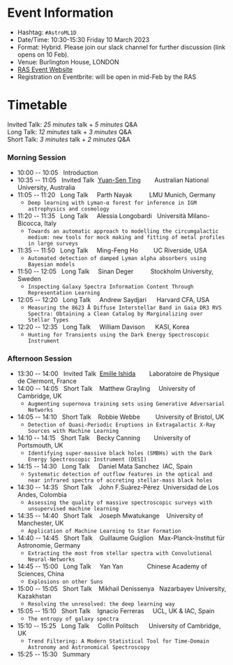 # Event Information

- Hashtag: `#AstroML1D`
- Date/Time: 10:30-15:30 Friday 10 March 2023
- Format: Hybrid. Please join our slack channel for further discussion (link opens on 10 Feb).
- Venue: Burlington House, LONDON 
- [RAS Event Website](https://ras.ac.uk/events-and-meetings/ras-meetings/harvesting-spectroscopic-and-time-series-data-machine-learning-and)
- Registration on Eventbrite: will be open in mid-Feb by the RAS

# Timetable

Invited Talk: _25 minutes_ talk + _5 minutes_ Q&A\
Long Talk: _12 minutes_ talk + _3 minutes_ Q&A\
Short Talk: _3 minutes_ talk + _2 minutes_ Q&A

### Morning Session
- 10:00 -- 10:05 &nbsp;&nbsp;Introduction
- 10:35 -- 11:05 &nbsp;&nbsp;Invited Talk &nbsp;[Yuan-Sen Ting](https://www.mso.anu.edu.au/~yting/) &nbsp;&nbsp;&nbsp;&nbsp;&nbsp;&nbsp;&nbsp;Australian National University, Australia
- 11:05 -- 11:20 &nbsp;&nbsp;Long Talk &nbsp;&nbsp;&nbsp;&nbsp;Parth Nayak &nbsp;&nbsp;&nbsp;&nbsp;&nbsp;&nbsp;&nbsp;&nbsp;&nbsp;LMU Munich, Germany
  - `Deep learning with Lyman-α forest for inference in IGM astrophysics and cosmology`
- 11:20 -- 11:35 &nbsp;&nbsp;Long Talk &nbsp;&nbsp;&nbsp;&nbsp;Alessia Longobardi &nbsp;&nbsp;Università Milano-Bicocca, Italy
  - `Towards an automatic approach to modelling the circumgalactic medium: new tools for mock making and fitting of metal profiles in large surveys`
- 11:35 -- 11:50 &nbsp;&nbsp;Long Talk &nbsp;&nbsp;&nbsp;&nbsp;Ming-Feng Ho &nbsp;&nbsp;&nbsp;&nbsp;&nbsp;&nbsp;&nbsp;&nbsp;UC Riverside, USA
  - `Automated detection of damped Lyman alpha absorbers using Bayesian models`
- 11:50 -- 12:05 &nbsp;&nbsp;Long Talk &nbsp;&nbsp;&nbsp;&nbsp;Sinan Deger &nbsp;&nbsp;&nbsp;&nbsp;&nbsp;&nbsp;&nbsp;&nbsp;&nbsp;Stockholm University, Sweden
  - `Inspecting Galaxy Spectra Information Content Through Representation Learning`
- 12:05 -- 12:20 &nbsp;&nbsp;Long Talk &nbsp;&nbsp;&nbsp;&nbsp;Andrew Saydjari &nbsp;&nbsp;&nbsp;&nbsp;&nbsp;Harvard CFA, USA
  - `Measuring the 8623 Å Diffuse Interstellar Band in Gaia DR3 RVS Spectra: Obtaining a Clean Catalog by Marginalizing over Stellar Types`
- 12:20 -- 12:35 &nbsp;&nbsp;Long Talk &nbsp;&nbsp;&nbsp;&nbsp;William Davison &nbsp;&nbsp;&nbsp;&nbsp;&nbsp;KASI, Korea
  - `Hunting for Transients using the Dark Energy Spectroscopic Instrument`

### Afternoon Session
- 13:30 -- 14:00 &nbsp;&nbsp;Invited Talk &nbsp;[Emille Ishida](https://www.emilleishida.com) &nbsp;&nbsp;&nbsp;&nbsp;&nbsp;&nbsp;&nbsp;Laboratoire de Physique de Clermont, France
- 14:00 -- 14:05 &nbsp;&nbsp;Short Talk &nbsp;&nbsp;&nbsp;Matthew Grayling &nbsp;&nbsp;&nbsp;&nbsp;University of Cambridge, UK
  - `Augmenting supernova training sets using Generative Adversarial Networks` 
- 14:05 -- 14:10 &nbsp;&nbsp;Short Talk &nbsp;&nbsp;&nbsp;Robbie Webbe &nbsp;&nbsp;&nbsp;&nbsp;&nbsp;&nbsp;&nbsp;&nbsp;University of Bristol, UK
  - `Detection of Quasi-Periodic Eruptions in Extragalactic X-Ray Sources with Machine Learning`
- 14:10 -- 14:15 &nbsp;&nbsp;Short Talk &nbsp;&nbsp;&nbsp;Becky Canning &nbsp;&nbsp;&nbsp;&nbsp;&nbsp;&nbsp;&nbsp;University of Portsmouth, UK
  - `Identifying super-massive black holes (SMBHs) with the Dark Energy Spectroscopic Instrument (DESI)`
- 14:15 -- 14:30 &nbsp;&nbsp;Long Talk &nbsp;&nbsp;&nbsp;&nbsp;Daniel Mata Sanchez &nbsp;IAC, Spain
  - `Systematic detection of outflow features in the optical and near infrared spectra of accreting stellar-mass black holes`
- 14:30 -- 14:35 &nbsp;&nbsp;Short Talk &nbsp;&nbsp;&nbsp;John F.Suárez-Pérez &nbsp;Universidad de Los Andes, Colombia
  - `Assessing the quality of massive spectroscopic surveys with unsupervised machine learning`
- 14:35 -- 14:40 &nbsp;&nbsp;Short Talk &nbsp;&nbsp;&nbsp;Joseph Mwatukange &nbsp;&nbsp;&nbsp;University of Manchester, UK
  - `Application of Machine Learning to Star Formation`
- 14:40 -- 14:45 &nbsp;&nbsp;Short Talk &nbsp;&nbsp;&nbsp;Guillaume Guiglion &nbsp;&nbsp;Max-Planck-Institut für Astronomie, Germany
  - `Extracting the most from stellar spectra with Convolutional Neural-Networks`
- 14:45 -- 15:00 &nbsp;&nbsp;Long Talk &nbsp;&nbsp;&nbsp;&nbsp;Yan Yan &nbsp;&nbsp;&nbsp;&nbsp;&nbsp;&nbsp;&nbsp;&nbsp;&nbsp;&nbsp;&nbsp;&nbsp;&nbsp;Chinese Academy of Sciences, China
  - `Explosions on other Suns`
- 15:00 -- 15:05 &nbsp;&nbsp;Short Talk &nbsp;&nbsp;&nbsp;Mikhail Denissenya &nbsp;&nbsp;Nazarbayev University, Kazakhstan
  - `Resolving the unresolved: the deep learning way`
- 15:05 -- 15:10 &nbsp;&nbsp;Short Talk &nbsp;&nbsp;&nbsp;Ignacio Ferreras &nbsp;&nbsp;&nbsp;&nbsp;UCL, UK & IAC, Spain
  - `The entropy of galaxy spectra`
- 15:10 -- 15:25 &nbsp;&nbsp;Long Talk &nbsp;&nbsp;&nbsp;&nbsp;Collin Politsch &nbsp;&nbsp;&nbsp;&nbsp;&nbsp;University of Cambridge, UK
  - `Trend Filtering: A Modern Statistical Tool for Time-Domain Astronomy and Astronomical Spectroscopy`
- 15:25 -- 15:30 &nbsp;&nbsp;Summary
